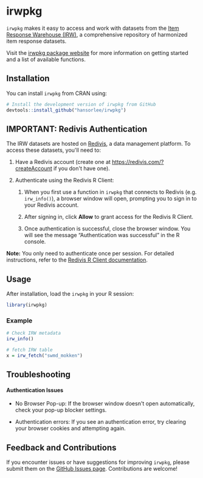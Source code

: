 # irwpkg

`irwpkg` makes it easy to access and work with datasets from the [Item Response Warehouse (IRW)](https://datapages.github.io/irw/), 
a comprehensive repository of harmonized item response datasets. 

Visit the [irwpkg package website](https://hansorlee.github.io/irwpkg/index.html) for
more information on getting started and a list of available functions.

## Installation

You can install `irwpkg` from CRAN using:

``` r
# Install the development version of irwpkg from GitHub
devtools::install_github("hansorlee/irwpkg")
```

## IMPORTANT: Redivis Authentication

The IRW datasets are hosted on [Redivis](https://redivis.com), a data management platform. To access these datasets, you'll need to:

1.  Have a Redivis account (create one at <https://redivis.com/?createAccount> if you don't have one).

2.  Authenticate using the Redivis R Client:

    1.  When you first use a function in `irwpkg` that connects to Redivis (e.g. `irw_info()`), a browser window will open, prompting you to sign in to your Redivis account.

    2.  After signing in, click **Allow** to grant access for the Redivis R Client.

    3.  Once authentication is successful, close the browser window. You will see the message “Authentication was successful” in the R console.

**Note:** You only need to authenticate once per session. For detailed instructions, refer to the [Redivis R Client documentation](https://apidocs.redivis.com/client-libraries/redivis-r/getting-started).

## Usage

After installation, load the `irwpkg` in your R session:

``` r
library(irwpkg)
```

### Example
``` r
# Check IRW metadata
irw_info()

# fetch IRW table
x = irw_fetch("swmd_mokken")
```

## Troubleshooting

#### Authentication Issues

-   No Browser Pop-up: If the browser window doesn't open automatically, check your pop-up blocker settings.

-   Authentication errors: If you see an authentication error, try clearing your browser cookies and attempting again.

## Feedback and Contributions

If you encounter issues or have suggestions for improving `irwpkg`, please submit them on the [GitHub Issues page](https://github.com/hansorlee/irwpkg/issues). Contributions are welcome!
